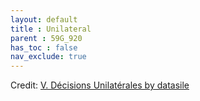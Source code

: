```yaml
---
layout: default
title : Unilateral
parent : 59G_920
has_toc : false
nav_exclude: true
--- 
```

<div id="observablehq-content-be791fdd"></div>
<div id="observablehq-text1-be791fdd"></div>
<div id="observablehq-TitleB-be791fdd"></div>
<div id="observablehq-TitleB1-be791fdd"></div>
<div id="observablehq-viewof-origine-be791fdd"></div>
<div id="observablehq-graph1-be791fdd"></div>
<div id="observablehq-viewof-selectCriteria-be791fdd"></div>
<div id="observablehq-TitleB2-be791fdd"></div>
<div id="observablehq-viewof-selectMS-be791fdd"></div>
<div id="observablehq-graph2-be791fdd"></div>
<div id="observablehq-titleB3-be791fdd"></div>
<div id="observablehq-viewof-selectMS1-be791fdd"></div>
<div id="observablehq-graph3-be791fdd"></div>
<div id="observablehq-textC-be791fdd"></div>
<div id="observablehq-textD-be791fdd"></div>
<div id="observablehq-textE-be791fdd"></div>
<p>Credit: <a href="https://observablehq.com/d/3545cea63f970872">V. Décisions Unilatérales by datasile</a></p>

<link rel="stylesheet" href="https://cdn.jsdelivr.net/npm/@observablehq/inspector@5/dist/inspector.css">
<script type="module">
import {Runtime, Inspector} from "https://cdn.jsdelivr.net/npm/@observablehq/runtime@5/dist/runtime.js";
import define from "https://api.observablehq.com/d/3545cea63f970872.js?v=4";
new Runtime().module(define, name => {
  if (name === "content") return new Inspector(document.querySelector("#observablehq-content-be791fdd"));
  if (name === "text1") return new Inspector(document.querySelector("#observablehq-text1-be791fdd"));
  if (name === "TitleB") return new Inspector(document.querySelector("#observablehq-TitleB-be791fdd"));
  if (name === "TitleB1") return new Inspector(document.querySelector("#observablehq-TitleB1-be791fdd"));
  if (name === "viewof origine") return new Inspector(document.querySelector("#observablehq-viewof-origine-be791fdd"));
  if (name === "graph1") return new Inspector(document.querySelector("#observablehq-graph1-be791fdd"));
  if (name === "viewof selectCriteria") return new Inspector(document.querySelector("#observablehq-viewof-selectCriteria-be791fdd"));
  if (name === "TitleB2") return new Inspector(document.querySelector("#observablehq-TitleB2-be791fdd"));
  if (name === "viewof selectMS") return new Inspector(document.querySelector("#observablehq-viewof-selectMS-be791fdd"));
  if (name === "graph2") return new Inspector(document.querySelector("#observablehq-graph2-be791fdd"));
  if (name === "titleB3") return new Inspector(document.querySelector("#observablehq-titleB3-be791fdd"));
  if (name === "viewof selectMS1") return new Inspector(document.querySelector("#observablehq-viewof-selectMS1-be791fdd"));
  if (name === "graph3") return new Inspector(document.querySelector("#observablehq-graph3-be791fdd"));
  if (name === "textC") return new Inspector(document.querySelector("#observablehq-textC-be791fdd"));
  if (name === "textD") return new Inspector(document.querySelector("#observablehq-textD-be791fdd"));
  if (name === "textE") return new Inspector(document.querySelector("#observablehq-textE-be791fdd"));
  return ["UnilatSelect"].includes(name);
});
</script>
